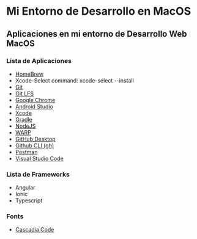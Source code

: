 # Mi Entorno de Desarrollo en MacOS

## Aplicaciones en mi entorno de Desarrollo Web MacOS

### Lista de Aplicaciones

- [HomeBrew](https://brew.sh)
- Xcode-Select command: xcode-select --install
- [Git](https://git-scm.com)
- [Git LFS](https://git-lfs.com)
- [Google Chrome](https://www.google.com/intl/es-419/chrome/dr/download/?brand=FHFK&ds_kid=43700077199766143&gad_source=1&gclid=EAIaIQobChMI1erckYC7hQMV1DrUAR12ZAILEAAYASAAEgJ1MfD_BwE&gclsrc=aw.ds)
- [Android Studio](https://developer.android.com/studio?gad_source=1&gclid=EAIaIQobChMIga2dnIC7hQMV1RqtBh3LBwF4EAAYASAAEgKEvvD_BwE&gclsrc=aw.ds&hl=es-419)
- [Xcode](https://apps.apple.com/es/app/xcode/id497799835?mt=12)
- [Gradle](https://gradle.org)
- [NodeJS](https://nodejs.org/en)
- [WARP](https://www.warp.dev/)
- [GitHub Desktop](https://desktop.github.com)
- [Github CLI (gh)](https://cli.github.com)
- [Postman](https://www.postman.com/downloads/)
- [Visual Studio Code](https://code.visualstudio.com/)

### Lista de Frameworks

- Angular
- Ionic
- Typescript

### Fonts

- [Cascadia Code](https://gist.github.com/skylock/df4de48ae6a0d7540dad13c375c4b79f)
